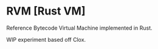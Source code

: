 # RVM [Rust VM]
Reference Bytecode Virtual Machine implemented in Rust.

WIP experiment based off Clox.